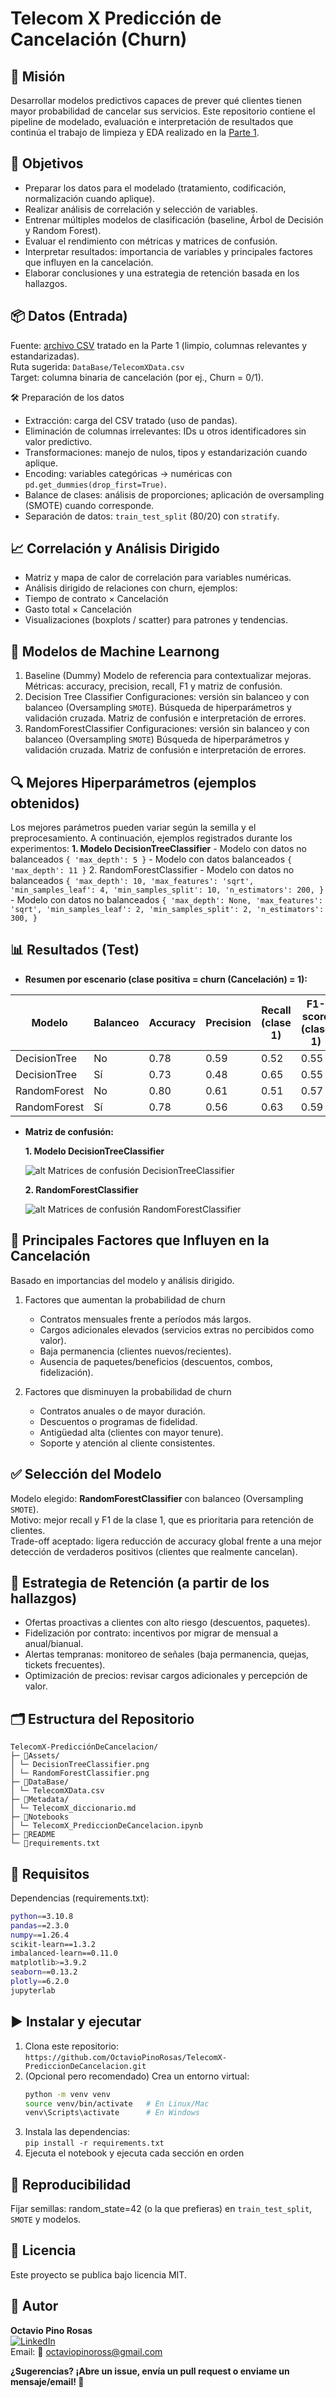 # Telecom X Predicción de Cancelación (Churn)
## 🧭 Misión
Desarrollar modelos predictivos capaces de prever qué clientes tienen mayor probabilidad de cancelar sus servicios. Este repositorio contiene el pipeline de modelado, evaluación e interpretación de resultados que continúa el trabajo de limpieza y EDA realizado en la [Parte 1](https://github.com/OctavioPinoRosas/ChallengeTelecomX.git).

## 🎯 Objetivos
- Preparar los datos para el modelado (tratamiento, codificación, normalización cuando aplique).
- Realizar análisis de correlación y selección de variables.
- Entrenar múltiples modelos de clasificación (baseline, Árbol de Decisión y Random Forest).
- Evaluar el rendimiento con métricas y matrices de confusión.
- Interpretar resultados: importancia de variables y principales factores que influyen en la cancelación.
- Elaborar conclusiones y una estrategia de retención basada en los hallazgos.

## 📦 Datos (Entrada)
Fuente: [archivo CSV](https://github.com/OctavioPinoRosas/ChallengeTelecomX/blob/main/DataBase/TelecomXData.csv) tratado en la Parte 1 (limpio, columnas relevantes y estandarizadas).  
Ruta sugerida: `DataBase/TelecomXData.csv`  
Target: columna binaria de cancelación (por ej., Churn = 0/1).  

🛠️ Preparación de los datos
- Extracción: carga del CSV tratado (uso de pandas).
- Eliminación de columnas irrelevantes: IDs u otros identificadores sin valor predictivo.
- Transformaciones: manejo de nulos, tipos y estandarización cuando aplique.
- Encoding: variables categóricas → numéricas con `pd.get_dummies(drop_first=True)`.
- Balance de clases: análisis de proporciones; aplicación de oversampling (SMOTE) cuando corresponde.
- Separación de datos: `train_test_split` (80/20) con `stratify`.

## 📈 Correlación y Análisis Dirigido
- Matriz y mapa de calor de correlación para variables numéricas.
- Análisis dirigido de relaciones con churn, ejemplos:
- Tiempo de contrato × Cancelación
- Gasto total × Cancelación
- Visualizaciones (boxplots / scatter) para patrones y tendencias.

## 🧪 Modelos de  Machine Learnong
1. Baseline (Dummy)
Modelo de referencia para contextualizar mejoras. Métricas: accuracy, precision, recall, F1 y matriz de confusión.
2. Decision Tree Classifier
Configuraciones: versión sin balanceo y con balanceo (Oversampling `SMOTE`).
Búsqueda de hiperparámetros y validación cruzada.
Matriz de confusión e interpretación de errores.
3. RandomForestClassifier
Configuraciones: versión sin balanceo y con balanceo (Oversampling `SMOTE`)
Búsqueda de hiperparámetros y validación cruzada.
Matriz de confusión e interpretación de errores.

## 🔍 Mejores Hiperparámetros (ejemplos obtenidos)
Los mejores parámetros pueden variar según la semilla y el preprocesamiento. A continuación, ejemplos registrados durante los experimentos:
**1. Modelo DecisionTreeClassifier**
    - Modelo con datos no balanceados
        ```
        {
        'max_depth': 5
        }
        ```
    - Modelo con datos balanceados
        ```
        {
        'max_depth': 11
        }
        ```
2. RandomForestClassifier
    - Modelo con datos no balanceados
        ```
        {
        'max_depth': 10,
        'max_features': 'sqrt',
        'min_samples_leaf': 4,
        'min_samples_split': 10,
        'n_estimators': 200,
        }
        ```
    - Modelo con datos no balanceados
        ```
        {
        'max_depth': None,
        'max_features': 'sqrt',
        'min_samples_leaf': 2,
        'min_samples_split': 2,
        'n_estimators': 300,
        }
        ```
## 📊 Resultados (Test)

- **Resumen por escenario (clase positiva = churn (Cancelación) = 1):**

|Modelo	      |Balanceo |Accuracy  |Precision |Recall (clase 1) | F1-score (clase 1)|
|-------------|---------|----------|----------|-----------------|-------------|        
|DecisionTree | No      | 0.78	   | 0.59     | 0.52	        | 0.55 |
|DecisionTree |	Sí      | 0.73 	   | 0.48	  | 0.65            | 0.55 |
|RandomForest |	No      | 0.80	   | 0.61     | 0.51	        | 0.57 |
|RandomForest |	Sí      | 0.78     | 0.56     | 0.63	        | 0.59 |

- **Matriz de confusión:**  

    **1. Modelo DecisionTreeClassifier**  
      
    ![alt Matrices de confusión DecisionTreeClassifier](Assets/DecisionTreeClassifier.png)

    **2. RandomForestClassifier**  

    ![alt Matrices de confusión RandomForestClassifier](Assets/RandomForestClassifier.png)

## 🧠 Principales Factores que Influyen en la Cancelación
Basado en importancias del modelo y análisis dirigido.

1. Factores que aumentan la probabilidad de churn
    - Contratos mensuales frente a períodos más largos.
    - Cargos adicionales elevados (servicios extras no percibidos como valor).
    - Baja permanencia (clientes nuevos/recientes).
    - Ausencia de paquetes/beneficios (descuentos, combos, fidelización).

2. Factores que disminuyen la probabilidad de churn
    - Contratos anuales o de mayor duración.
    - Descuentos o programas de fidelidad.
    - Antigüedad alta (clientes con mayor tenure).
    - Soporte y atención al cliente consistentes.

## ✅ Selección del Modelo
Modelo elegido: **RandomForestClassifier** con balanceo (Oversampling `SMOTE`).  
Motivo: mejor recall y F1 de la clase 1, que es prioritaria para retención de clientes.  
Trade-off aceptado: ligera reducción de accuracy global frente a una mejor detección de verdaderos positivos (clientes que realmente cancelan).  

## 🧩 Estrategia de Retención (a partir de los hallazgos)
- Ofertas proactivas a clientes con alto riesgo (descuentos, paquetes).
- Fidelización por contrato: incentivos por migrar de mensual a anual/bianual.
- Alertas tempranas: monitoreo de señales (baja permanencia, quejas, tickets frecuentes).
- Optimización de precios: revisar cargos adicionales y percepción de valor.

## 🗂️ Estructura del Repositorio
```
TelecomX-PredicciónDeCancelacion/
├─ 📂Assets/
│ └─ DecisionTreeClassifier.png
│ └─ RandomForestClassifier.png
├─ 📂DataBase/
│ └─ TelecomXData.csv
├─ 📂Metadata/
│ └─ TelecomX_diccionario.md
├─ 📂Notebooks
│ └─ TelecomX_PrediccionDeCancelacion.ipynb
├─ 📄README
└─ 📄requirements.txt
```

## 📄 Requisitos
Dependencias (requirements.txt):
```bash
python==3.10.8
pandas==2.3.0
numpy==1.26.4
scikit-learn==1.3.2
imbalanced-learn==0.11.0
matplotlib>=3.9.2
seaborn==0.13.2
plotly==6.2.0
jupyterlab
```

## ▶️ Instalar y ejecutar
1. Clona este repositorio:  
`https://github.com/OctavioPinoRosas/TelecomX-PrediccionDeCancelacion.git`
2. (Opcional pero recomendado) Crea un entorno virtual:
    ```bash
    python -m venv venv
    source venv/bin/activate   # En Linux/Mac
    venv\Scripts\activate      # En Windows
    ```
3. Instala las dependencias:  
`pip install -r requirements.txt`
4. Ejecuta el notebook y ejecuta cada sección en orden

## 🧪 Reproducibilidad
Fijar semillas: random_state=42 (o la que prefieras) en `train_test_split`, `SMOTE` y modelos.

## 📜 Licencia
Este proyecto se publica bajo licencia MIT.

## 👤 Autor
**Octavio Pino Rosas**  
[![LinkedIn](https://img.shields.io/badge/LinkedIn-0A66C2?style=for-the-badge&logo=linkedin&logoColor=white)](https://www.linkedin.com/in/octavio-pino-rosas)  
Email: 📧 octaviopinoross@gmail.com

**¿Sugerencias? ¡Abre un issue, envía un pull request o enviame un mensaje/email! 🙌**